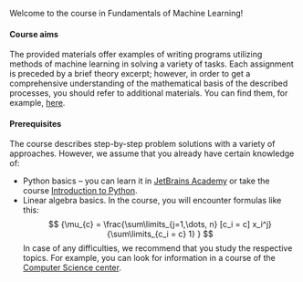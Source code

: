 Welcome to the course in Fundamentals of Machine Learning!

#### Course aims

The provided materials offer examples of writing programs utilizing methods of machine learning in solving a variety of tasks. Each assignment is preceded by a brief theory excerpt; however, in order to get a comprehensive understanding of the mathematical basis of the described processes, you should refer to additional materials. You can find them, for example, [here](http://www.machinelearning.ru/).

#### Prerequisites

The course describes step-by-step problem solutions with a variety of approaches. However, we assume that you already have certain knowledge of:
 * Python basics – you can learn it in [JetBrains Academy](https://hyperskill.org/onboarding/?track=python) or take the course [Introduction to Python](https://stepik.org/course/238/promo).
 * Linear algebra basics. In the course, you will encounter formulas like this: 
 $$ {\mu_{c} = \frac{\sum\limits_{j=1,\dots, n} [c_i = c] x_i^j}{\sum\limits_{c_i = c} 1} } $$
 In case of any difficulties, we recommend that you study the respective topics. For example, you can look for information in a course of the [Computer Science center](https://stepik.org/course/91/promo).
 